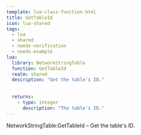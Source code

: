 ```yaml
---
template: lua-class-function.html
title: GetTableId
icon: lua-shared
tags:
  - lua
  - shared
  - needs-verification
  - needs-example
lua:
  library: NetworkStringTable
  function: GetTableId
  realm: shared
  description: "Get the table's ID."
  
  
  returns:
    - type: integer
      description: "The table's ID."
---
```


<div class="lua__search__keywords">
NetworkStringTable:GetTableId &#x2013; Get the table's ID.
</div>

